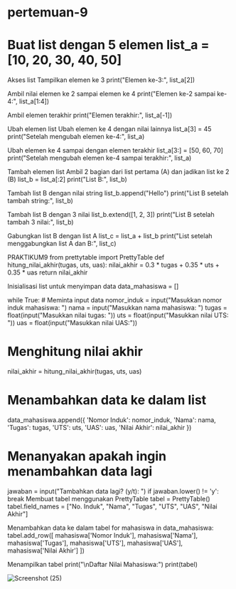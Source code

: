 # pertemuan-9

# Buat list dengan 5 elemen list_a = [10, 20, 30, 40, 50]
Akses list
Tampilkan elemen ke 3
print("Elemen ke-3:", list_a[2])

Ambil nilai elemen ke 2 sampai elemen ke 4
print("Elemen ke-2 sampai ke-4:", list_a[1:4])

Ambil elemen terakhir
print("Elemen terakhir:", list_a[-1])

Ubah elemen list
Ubah elemen ke 4 dengan nilai lainnya
list_a[3] = 45 print("Setelah mengubah elemen ke-4:", list_a)

Ubah elemen ke 4 sampai dengan elemen terakhir
list_a[3:] = [50, 60, 70] print("Setelah mengubah elemen ke-4 sampai terakhir:", list_a)

Tambah elemen list
Ambil 2 bagian dari list pertama (A) dan jadikan list ke 2 (B)
list_b = list_a[:2] print("List B:", list_b)

Tambah list B dengan nilai string
list_b.append("Hello") print("List B setelah tambah string:", list_b)

Tambah list B dengan 3 nilai
list_b.extend([1, 2, 3]) print("List B setelah tambah 3 nilai:", list_b)

Gabungkan list B dengan list A
list_c = list_a + list_b print("List setelah menggabungkan list A dan B:", list_c)

PRAKTIKUM9
from prettytable import PrettyTable
def hitung_nilai_akhir(tugas, uts, uas): nilai_akhir = 0.3 * tugas + 0.35 * uts + 0.35 * uas return nilai_akhir

Inisialisasi list untuk menyimpan data
data_mahasiswa = []

while True: # Meminta input data nomor_induk = input("Masukkan nomor induk mahasiswa: ") nama = input("Masukkan nama mahasiswa: ") tugas = float(input("Masukkan nilai tugas: ")) uts = float(input("Masukkan nilai UTS: ")) uas = float(input("Masukkan nilai UAS:"))

# Menghitung nilai akhir
nilai_akhir = hitung_nilai_akhir(tugas, uts, uas)

# Menambahkan data ke dalam list
data_mahasiswa.append({
    'Nomor Induk': nomor_induk,
    'Nama': nama,
    'Tugas': tugas,
    'UTS': uts,
    'UAS': uas,
    'Nilai Akhir': nilai_akhir
})

# Menanyakan apakah ingin menambahkan data lagi
jawaban = input("Tambahkan data lagi? (y/t): ")
if jawaban.lower() != 'y':
    break
Membuat tabel menggunakan PrettyTable
tabel = PrettyTable() tabel.field_names = ["No. Induk", "Nama", "Tugas", "UTS", "UAS", "Nilai Akhir"]

Menambahkan data ke dalam tabel
for mahasiswa in data_mahasiswa: tabel.add_row([ mahasiswa['Nomor Induk'], mahasiswa['Nama'], mahasiswa['Tugas'], mahasiswa['UTS'], mahasiswa['UAS'], mahasiswa['Nilai Akhir'] ])

Menampilkan tabel
print("\nDaftar Nilai Mahasiswa:") print(tabel)

![Screenshot (25)](https://github.com/annisasaidah06/pertemuan-9/assets/148035766/142d1378-6012-4959-abd4-4d2fe906aee8)

